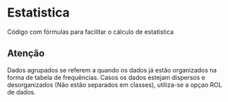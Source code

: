 # Estatistica
Código com fórmulas para facilitar o cálculo de estatística

## Atenção

Dados agrupados se referem a quando os dados já estão organizados na forma de tabela de frequências. Casos os dados estejam dispersos e desorganizados (Não estão separados em classes), utiliza-se a opçao ROL de dados.